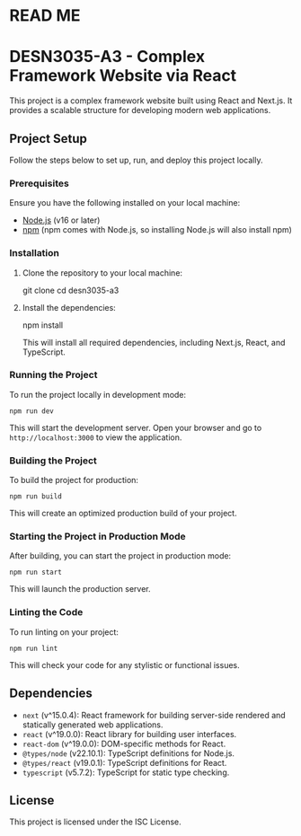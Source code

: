 # READ ME

# DESN3035-A3 - Complex Framework Website via React

This project is a complex framework website built using React and Next.js. It provides a scalable structure for developing modern web applications.

## Project Setup

Follow the steps below to set up, run, and deploy this project locally.

### Prerequisites

Ensure you have the following installed on your local machine:

- [Node.js](https://nodejs.org/) (v16 or later)
- [npm](https://www.npmjs.com/) (npm comes with Node.js, so installing Node.js will also install npm)

### Installation

1. Clone the repository to your local machine:


   git clone <repository-url>
   cd desn3035-a3
   

2. Install the dependencies:


   npm install
   

   This will install all required dependencies, including Next.js, React, and TypeScript.

### Running the Project

To run the project locally in development mode:

    npm run dev


This will start the development server. Open your browser and go to `http://localhost:3000` to view the application.

### Building the Project

To build the project for production:

    npm run build

This will create an optimized production build of your project.

### Starting the Project in Production Mode

After building, you can start the project in production mode:

    npm run start

This will launch the production server.

### Linting the Code

To run linting on your project:


    npm run lint

This will check your code for any stylistic or functional issues.

## Dependencies

- `next` (v^15.0.4): React framework for building server-side rendered and statically generated web applications.
- `react` (v^19.0.0): React library for building user interfaces.
- `react-dom` (v^19.0.0): DOM-specific methods for React.
- `@types/node` (v22.10.1): TypeScript definitions for Node.js.
- `@types/react` (v19.0.1): TypeScript definitions for React.
- `typescript` (v5.7.2): TypeScript for static type checking.

## License

This project is licensed under the ISC License.



